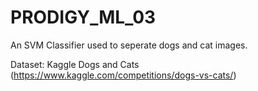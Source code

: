 # PRODIGY_ML_03
An SVM Classifier used to seperate dogs and cat images.

Dataset: Kaggle Dogs and Cats (https://www.kaggle.com/competitions/dogs-vs-cats/)
